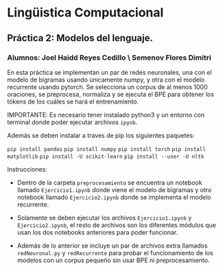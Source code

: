 # Lingüistica Computacional
## Práctica 2: Modelos del lenguaje.
### Alumnos: Joel Haidd Reyes Cedillo \\ Semenov Flores Dimitri

En esta práctica se implementan un par de redes neuronales, una con el modelo de bigramas usando únicamente numpy, y otra con el modelo recurrente usando pytorch.
Se selecciona un corpus de al menos 1000 oraciones, se preprocesa, normaliza y se ejecuta el BPE para obtener los tókens de los cuáles se hará el entrenamiento.

IMPORTANTE:
Es necesario tener instalado python3 y un entorno con terminal donde poder ejecutar archivos ```ipynb```.

Además se deben instalar a traves de pip los siguientes paquetes:

```pip install pandas```
```pip install numpy```
```pip install torch```
```pip install matplotlib```
```pip install -U scikit-learn```
```pip install --user -U nltk```


Instrucciones:

- Dentro de la carpeta ```preprocesamiento``` se encuentra un notebook llamado ```Ejercicio1.ipynb``` donde viene el modelo de bigramas y otro notebook llamado  ```Ejercicio2.ipynb``` donde se implementa el modelo recurrente.

- Solamente se deben ejecutar los archivos ```Ejercicio1.ipynb``` y ```Ejercicio2.ipynb```, el resto de archivos son los diferentes módulos que usan los dos notebooks anteriores para poder funcionar.

- Además de lo anterior se incluye un par de archivos extra llamados ```redNeuronal.py``` y ```redRecurrente``` para probar el funcionamiento de los modelos con un corpus pequeño sin usar BPE ni preprocesamiento.
